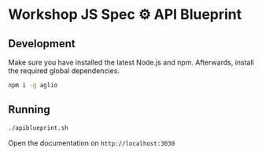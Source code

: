 # Workshop JS Spec :gear: API Blueprint

## Development

Make sure you have installed the latest Node.js and npm. Afterwards, install the required global dependencies.

```sh
npm i -g aglio
```

## Running

```sh
./apiblueprint.sh
```

Open the documentation on `http://localhost:3030`
